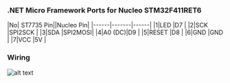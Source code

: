 ### .NET Micro Framework Ports for Nucleo STM32F411RET6 

|No| ST7735 Pin||Nucleo Pin|
|------|-------|------|
|1|LED   |D7     |
|2|SCK   |SPI2SCK |
|3|SDA   |SPI2MOSI|
|4|A0 (DC)|D9     |
|5|RESET  |D8     |
|6|GND    |GND     |
|7|VCC    |5V     |

### Wiring
![alt text](https://github.com/valoni/netmf-interpreter4x/blob/master/nanoFrameworks%20Drivers%20and%20Examples/ST7735/Nucleo_ST7735_160x128.png "Nucleo F411 wiring with ST7735")

